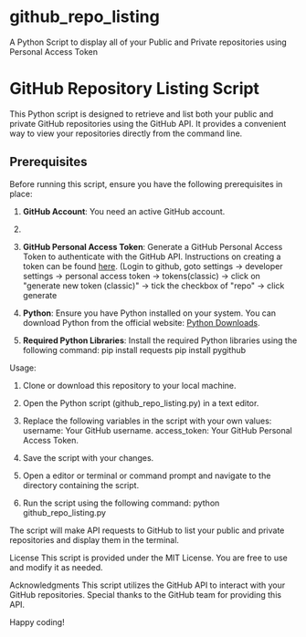 # github_repo_listing
A Python Script to display all of your Public and Private repositories using Personal Access Token 

# GitHub Repository Listing Script
This Python script is designed to retrieve and list both your public and private GitHub repositories using the GitHub API. It provides a convenient way to view your repositories directly from the command line.

## Prerequisites
Before running this script, ensure you have the following prerequisites in place:

1. **GitHub Account**: You need an active GitHub account.
2. 
3. **GitHub Personal Access Token**: Generate a GitHub Personal Access Token to authenticate with the GitHub API. Instructions on creating a token can be found [here](https://docs.github.com/en/authentication/keeping-your-account-and-data-secure/creating-a-personal-access-token). (Login to github, goto settings -> developer settings -> personal access token -> tokens(classic) -> click on "generate new token (classic)" -> tick the checkbox of "repo" -> click generate

4. **Python**: Ensure you have Python installed on your system. You can download Python from the official website: [Python Downloads](https://www.python.org/downloads/).

5. **Required Python Libraries**: Install the required Python libraries using the following command:
   pip install requests
   pip install pygithub

Usage:
1. Clone or download this repository to your local machine.

2. Open the Python script (github_repo_listing.py) in a text editor.

3. Replace the following variables in the script with your own values:
   username: Your GitHub username.
   access_token: Your GitHub Personal Access Token.

4. Save the script with your changes.

5. Open a editor or terminal or command prompt and navigate to the directory containing the script.

6. Run the script using the following command:
   python github_repo_listing.py

The script will make API requests to GitHub to list your public and private repositories and display them in the terminal.

License
This script is provided under the MIT License. You are free to use and modify it as needed.

Acknowledgments
This script utilizes the GitHub API to interact with your GitHub repositories. Special thanks to the GitHub team for providing this API.

Happy coding!
